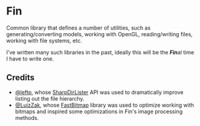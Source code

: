 # Fin

Common library that defines a number of utilities, such as generating/converting models, working with OpenGL, reading/writing files, working with file systems, etc. 

I've written many such libraries in the past, ideally this will be the ***Fin***al time I have to write one.

## Credits

- [@leftp](https://github.com/leftp), whose [SharpDirLister](https://github.com/EncodeGroup/SharpDirLister) API was used to dramatically improve listing out the file hierarchy.
- [@LuizZak](https://github.com/LuizZak), whose [FastBitmap](https://github.com/LuizZak/FastBitmap) library was used to optimize working with bitmaps and inspired some optimizations in Fin's image processing methods.
